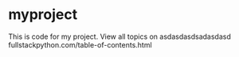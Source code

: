 # myproject
This is code for my project. 
View all topics on asdasdasdsadasdasd
fullstackpython.com/table-of-contents.html
